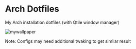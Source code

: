 # Arch Dotfiles
My Arch installation dotfiles (with Qtile window manager)

![mywallpaper](https://github.com/sahilsh-dev/dots-arch/assets/85671637/fa8cca56-fcb1-4185-8668-176eecf703d4)

Note: Configs may need additional twaking to get similar result 
